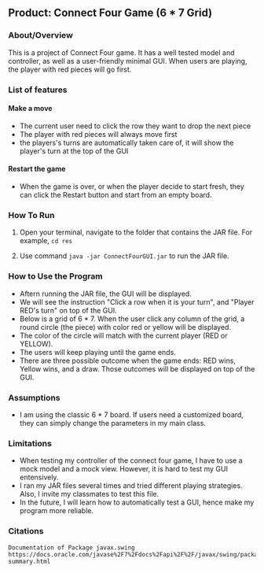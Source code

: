 

##  Product: Connect Four Game (6 * 7 Grid)

### About/Overview
This is a project of Connect Four game. It has a well tested model and controller, as well as a user-friendly minimal GUI.
When users are playing, the player with red pieces will go first.


### List of features

#### Make a move
* The current user need to click the row they want to drop the next piece
* The player with red pieces will always move first
* the players's turns are automatically taken care of, it will show the player's turn at the top of the GUI

#### Restart the game
* When the game is over, or when the player decide to start fresh, they can click the Restart button and start
  from an empty board.


### How To Run
1. Open your terminal, navigate to the folder that contains the JAR file. 
For example, ```cd res```

2.  Use command ```java -jar ConnectFourGUI.jar``` to run the JAR file.



### How to Use the Program
* Aftern running the JAR file, the GUI will be displayed.
* We will see the instruction "Click a row when it is your turn", and "Player RED's turn" on top of the GUI.
* Below is a grid of 6 * 7. When the user click any column of the grid, a round circle (the piece) with color red or yellow will be displayed.
* The color of the circle will match with the current player (RED or YELLOW).
* The users will keep playing until the game ends.
* There are three possible outcome when the game ends: RED wins, Yellow wins, and a draw. Those outcomes will be displayed on top of the GUI.



### Assumptions
* I am using the classic 6 * 7 board. If users need a customized board, they can simply change the parameters in my main class.

### Limitations
* When testing my controller of the connect four game, I have to use a mock model and a mock view. However, it is hard to test my GUI entensively.
* I ran my JAR files several times and tried different playing strategies. Also, I invite my classmates to test this file.
* In the future, I will learn how to automatically test a GUI, hence make my program more reliable.

### Citations
	Documentation of Package javax.swing
	https://docs.oracle.com/javase%2F7%2Fdocs%2Fapi%2F%2F/javax/swing/package-summary.html


